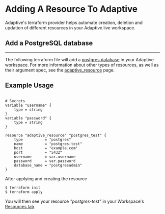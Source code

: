# Adding A Resource To Adaptive

Adaptive's terraform provider helps automate creation, deletion and updation of different resources in your Adaptive.live workspace.

## Add a PostgreSQL database

---

The following terraform file will add a [postgres database](https://docs.adaptive.live/integrations/postgres) in your Adaptive workspace. For more information about other types of resources, as well as their argument spec, see the [adaptive_resource](/docs/resources/resource.md) page.

## Example Usage

```hcl

# Secrets
variable "username" {
    type = string
}
variable "password" {
    type = string
}

resource "adaptive_resource" "postgres_test" {
    type          = "postgres"
    name          = "postgres-test"
    host          = "example.com"
    port          = "5432"
    username      = var.username
    password      = var.password
    database_name = "postgresadmin"
}
```

After applying and creating the resource

```bash
$ terraform init
$ terraform apply
```

You will then see your resource _"postgres-test"_ in your Workspace's [Resources tab](https://app.adaptive.live/resources)
